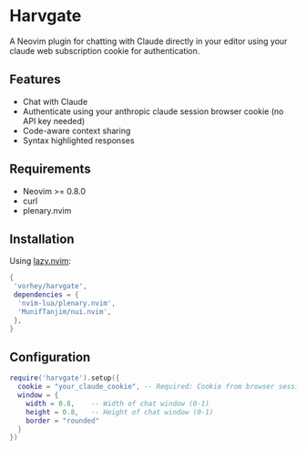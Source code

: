 # Harvgate

A Neovim plugin for chatting with Claude directly in your editor using your claude web subscription cookie for authentication.

## Features
- Chat with Claude
- Authenticate using your anthropic claude session browser cookie (no API key needed)
- Code-aware context sharing
- Syntax highlighted responses

## Requirements
- Neovim >= 0.8.0
- curl
- plenary.nvim

## Installation
Using [lazy.nvim](https://github.com/folke/lazy.nvim):
```lua
{
 'vorhey/harvgate',
 dependencies = {
  'nvim-lua/plenary.nvim',
  'MunifTanjim/nui.nvim',
 },
}
```

## Configuration
```lua
require('harvgate').setup({
  cookie = "your_claude_cookie", -- Required: Cookie from browser session
  window = {
    width = 0.8,    -- Width of chat window (0-1)
    height = 0.8,   -- Height of chat window (0-1)
    border = "rounded"
  }
})
```
